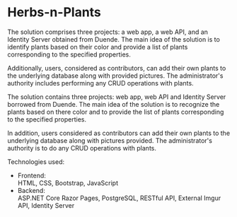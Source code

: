 # Herbs-n-Plants
The solution comprises three projects: a web app, a web API, and an Identity Server obtained from Duende. The main idea of the solution is to identify plants based on their color and provide a list of plants corresponding to the specified properties.

Additionally, users, considered as contributors, can add their own plants to the underlying database along with provided pictures. The administrator's authority includes performing any CRUD operations with plants.

The solution contains three projects: web app, web API and Identity Server borrowed from Duende.
The main idea of the solution is to recognize the plants based on there color and to provide the list of plants corresponding to the specified properties.

In addition, users considered as contributors can add their own plants to the underlying database along with pictures provided.
The administrator's authority is to do any CRUD operations with plants.

Technologies used:
- Frontend:  
HTML, CSS, Bootstrap, JavaScript  
- Backend:  
ASP.NET Core Razor Pages, PostgreSQL, RESTful API, External Imgur API, Identity Server
